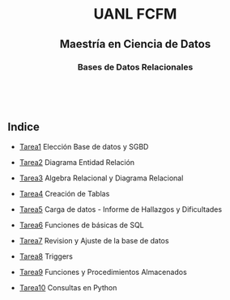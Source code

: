 <div align="center">

# UANL FCFM

## Maestría en Ciencia de Datos

### Bases de Datos Relacionales


</div>

<br>
<br>
<br>   

## Indice

* [Tarea1](https://github.com/xDiegoCruz15/MCD-BDR/blob/master/Tarea1/Tarea1.md) Elección Base de datos y SGBD

* [Tarea2](https://github.com/xDiegoCruz15/MCD-BDR/blob/master/Tarea2.md) Diagrama Entidad Relación

* [Tarea3](https://github.com/xDiegoCruz15/MCD-BDR/blob/master/Tarea3/Tarea3.md) Algebra Relacional y Diagrama Relacional

* [Tarea4](https://github.com/xDiegoCruz15/MCD-BDR/blob/master/tarea4.sql) Creación de Tablas
  
* [Tarea5](https://github.com/xDiegoCruz15/MCD-BDR/blob/master/Tarea5/Tarea5.md)  Carga de datos - Informe de Hallazgos y Dificultades

* [Tarea6](https://github.com/xDiegoCruz15/MCD-BDR/blob/master/Tarea6/Tarea6.md) Funciones de básicas de SQL

* [Tarea7](https://github.com/xDiegoCruz15/MCD-BDR/blob/master/Tarea7/Tarea7.md) Revision y Ajuste de la base de datos
  
* [Tarea8](https://github.com/xDiegoCruz15/MCD-BDR/blob/master/Tarea8/Tarea%208.md) Triggers
  
* [Tarea9](https://github.com/xDiegoCruz15/MCD-BDR/blob/master/Tarea9/Tarea%209.md) Funciones y Procedimientos Almacenados

* [Tarea10](https://github.com/xDiegoCruz15/MCD-BDR/blob/master/Tarea10.ipynb) Consultas en Python 
